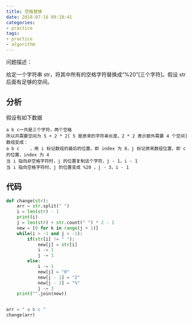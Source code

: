 ```yaml
---
title: 空格替换
date: 2018-07-16 09:10:41
categories:
- practice
tags:
- practice
- algorithm
---
```

问题描述：

给定一个字符串 str，将其中所有的空格字符替换成“%20”[三个字符]。假设 str 后面有足够的空间。

<!-- more -->

## 分析

假设有如下数据

	a b c一共是三个字符，两个空格
	所以共需要空间为 5 + 2 * 2[ 5 是原来的字符串长度，2 * 2 表示额外需要 4 个空间]
	数组变成：
	a b c    ，用 i 标记数组的最后的位置，即 index 为 8，j 标记原来数组位置，即 c 的位置，index 为 4
	当 i 指向非空格字符时，j 的位置复制这个字符，j - 1，i - 1
	当 i 指向空格字符时，j 的位置变成 %20 ，j - 3，i - 1

## 代码

```python
def change(str):
    arr = str.split(" ")
    i = len(str) - 1
    print(i)
    j = len(str) + str.count(" ") * 2 - 1
    new = [0 for k in range(j + 1)]
    while(i > -1 and j > -1):
        if(str[i] != " "):
            new[j] = str[i]
            i -= 1
            j -= 1
        else:
            i -= 1
            new[j] = "0"
            new[j - 1] = "2"
            new[j - 2] = "%"
            j -= 3
    print("".join(new))


arr = " a b c "
change(arr)
```
